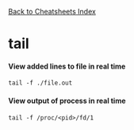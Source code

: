 [Back to Cheatsheets Index](README.md)
# tail

#### View added lines to file in real time

`tail -f ./file.out`

#### View output of process in real time

`tail -f /proc/<pid>/fd/1`
